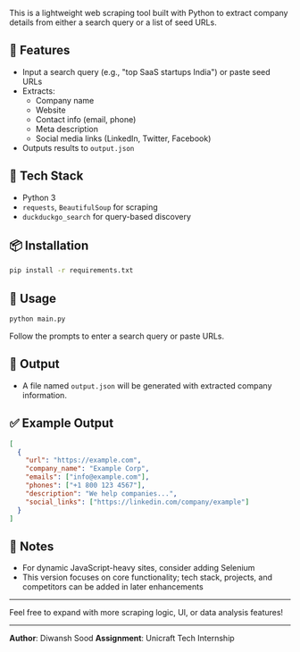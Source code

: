 This is a lightweight web scraping tool built with Python to extract company details from either a search query or a list of seed URLs.

## 🚀 Features
- Input a search query (e.g., "top SaaS startups India") or paste seed URLs
- Extracts:
  - Company name
  - Website
  - Contact info (email, phone)
  - Meta description
  - Social media links (LinkedIn, Twitter, Facebook)
- Outputs results to `output.json`

## 🧰 Tech Stack
- Python 3
- `requests`, `BeautifulSoup` for scraping
- `duckduckgo_search` for query-based discovery

## 📦 Installation
```bash
pip install -r requirements.txt
```

## 📝 Usage
```bash
python main.py
```
Follow the prompts to enter a search query or paste URLs.

## 📁 Output
- A file named `output.json` will be generated with extracted company information.

## ✅ Example Output
```json
[
  {
    "url": "https://example.com",
    "company_name": "Example Corp",
    "emails": ["info@example.com"],
    "phones": ["+1 800 123 4567"],
    "description": "We help companies...",
    "social_links": ["https://linkedin.com/company/example"]
  }
]
```

## 🔧 Notes
- For dynamic JavaScript-heavy sites, consider adding Selenium
- This version focuses on core functionality; tech stack, projects, and competitors can be added in later enhancements

---

Feel free to expand with more scraping logic, UI, or data analysis features!

---

**Author**: Diwansh Sood
**Assignment**: Unicraft Tech Internship